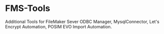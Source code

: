 # FMS-Tools
Additional Tools for FileMaker Sever ODBC Manager, MysqlConnector, Let's Encrypt Automation, POSIM EVO Import Automation.
